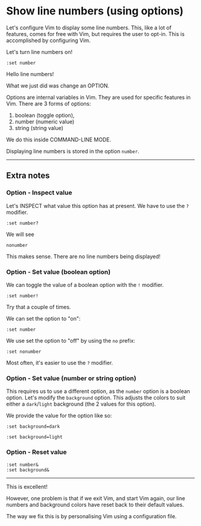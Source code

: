 # Show line numbers (using options)

Let's configure Vim to display some line numbers. This, like a lot of features,
comes for free with Vim, but requires the user to opt-in. This is accomplished
by configuring Vim.


Let's turn line numbers on!

```
:set number
```

Hello line numbers!

What we just did was change an OPTION.

Options are internal variables in Vim. They are used for specific features in
Vim. There are 3 forms of options:
1. boolean (toggle option),
2. number (numeric value)
3. string (string value)

We do this inside COMMAND-LINE MODE.

Displaying line numbers is stored in the option `number`.

----
## Extra notes

### Option - Inspect value
Let's INSPECT what value this option has at present.
We have to use the `?` modifier.

```
:set number?
```

We will see
```
nonumber
```

This makes sense. There are no line numbers being displayed!

### Option - Set value (boolean option)
We can toggle the value of a boolean option with the `!` modifier.

```
:set number!
```

Try that a couple of times.


We can set the option to "on":
```
:set number
```

We use set the option to "off" by using the `no` prefix:
```
:set nonumber
```

Most often, it's easier to use the `?` modifier.

### Option - Set value (number or string option)
This requires us to use a different option, as the `number` option is a
boolean option. Let's modify the `background` option. This adjusts the colors to
suit either a `dark`/`light` background (the 2 values for this option).

We provide the value for the option like so:

```
:set background=dark
```

```
:set background=light
```

### Option - Reset value
```
:set number&
:set background&
```

----
This is excellent!

However, one problem is that if we exit Vim, and start Vim again, our line
numbers and background colors have reset back to their default values.

The way we fix this is by personalising Vim using a configuration file.

